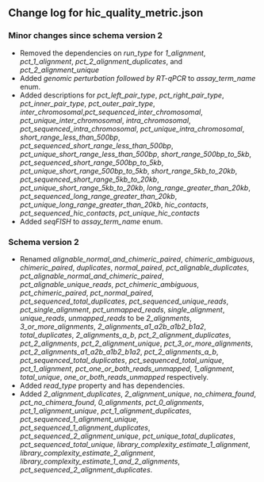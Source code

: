## Change log for hic_quality_metric.json

### Minor changes since schema version 2

* Removed the dependencies on *run_type* for *1_alignment*, *pct_1_alignment*, *pct_2_alignment_duplicates*, and *pct_2_alignment_unique*
* Added *genomic perturbation followed by RT-qPCR* to *assay_term_name* enum.
* Added descriptions for *pct_left_pair_type*, *pct_right_pair_type*, *pct_inner_pair_type*, *pct_outer_pair_type*, *inter_chromosomal*,*pct_sequenced_inter_chromosomal*, *pct_unique_inter_chromosomal*, *intra_chromosomal*, *pct_sequenced_intra_chromosomal*, *pct_unique_intra_chromosomal*, *short_range_less_than_500bp*, *pct_sequenced_short_range_less_than_500bp*, *pct_unique_short_range_less_than_500bp*, *short_range_500bp_to_5kb*, *pct_sequenced_short_range_500bp_to_5kb*, *pct_unique_short_range_500bp_to_5kb*, *short_range_5kb_to_20kb*, *pct_sequenced_short_range_5kb_to_20kb*, *pct_unique_short_range_5kb_to_20kb*, *long_range_greater_than_20kb*, *pct_sequenced_long_range_greater_than_20kb*, *pct_unique_long_range_greater_than_20kb*, *hic_contacts*, *pct_sequenced_hic_contacts*, *pct_unique_hic_contacts*
* Added *seqFISH* to *assay_term_name* enum.

### Schema version 2

* Renamed *alignable_normal_and_chimeric_paired*, *chimeric_ambiguous*, *chimeric_paired*, *duplicates*, *normal_paired*, *pct_alignable_duplicates*, *pct_alignable_normal_and_chimeric_paired*, *pct_alignable_unique_reads*, *pct_chimeric_ambiguous*, *pct_chimeric_paired*, *pct_normal_paired*, *pct_sequenced_total_duplicates*, *pct_sequenced_unique_reads*, *pct_single_alignment*, *pct_unmapped_reads*, *single_alignment*, *unique_reads*, *unmapped_reads* to be *2_alignments*, *3_or_more_alignments*, *2_alignments_a1_a2b_a1b2_b1a2*, *total_duplicates*, *2_alignments_a_b*, *pct_2_alignment_duplicates*, *pct_2_alignments*, *pct_2_alignment_unique*, *pct_3_or_more_alignments*, *pct_2_alignments_a1_a2b_a1b2_b1a2*, *pct_2_alignments_a_b*, *pct_sequenced_total_duplicates*, *pct_sequenced_total_unique*, *pct_1_alignment*, *pct_one_or_both_reads_unmapped*, *1_alignment*, *total_unique*, *one_or_both_reads_unmapped* respectively.
* Added *read_type* property and has dependencies.
* Added *2_alignment_duplicates*, *2_alignment_unique*, *no_chimera_found*, *pct_no_chimera_found*, *0_alignments*, *pct_0_alignments*, *pct_1_alignment_unique*, *pct_1_alignment_duplicates*, *pct_sequenced_1_alignment_unique*, *pct_sequenced_1_alignment_duplicates*, *pct_sequenced_2_alignment_unique*, *pct_unique_total_duplicates*, *pct_sequenced_total_unique*, *library_complexity_estimate_1_alignment*, *library_complexity_estimate_2_alignment*, *library_complexity_estimate_1_and_2_alignments*, *pct_sequenced_2_alignment_duplicates*.

